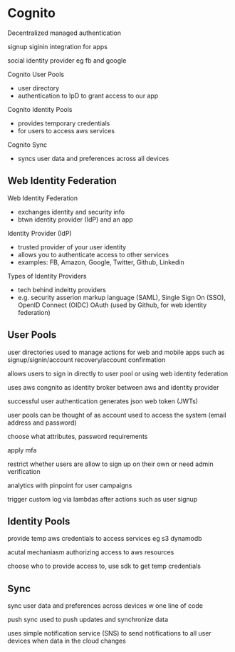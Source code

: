 # Cognito

Decentralized managed authentication

signup siginin integration for apps

social identity provider eg fb and google

Cognito User Pools
  - user directory
  - authentication to IpD to grant access to our app

Cognito Identity Pools
  - provides temporary credentials
  - for users to access aws services

Cognito Sync
  - syncs user data and preferences across all devices

## Web Identity Federation

Web Identity Federation
  - exchanges identity and security info
  - btwn identity provider (IdP) and an app

Identity Provider (IdP)
  - trusted provider of your user identity
  - allows you to authenticate access to other services
  - examples: FB, Amazon, Google, Twitter, Github, Linkedin

Types of Identity Providers
  - tech behind indeitty providers
  - e.g. security asserion markup language (SAML), Single Sign On (SSO), OpenID Connect (OIDC) OAuth  (used by Github, for web identity federation)
  
## User Pools

user directories used to manage actions for web and mobile apps such as signup/signin/account recovery/account confirmation

allows users to sign in directly to user pool or using web identity federation

uses aws congnito as identity broker between aws and identity provider

successful user authentication generates json web token (JWTs)

user pools can be thought of as account used to access the system (email address and password)

choose what attributes, password requirements

apply mfa

restrict whether users are allow to sign up on their own or need admin verification

analytics with pinpoint for user campaigns

trigger custom log via lambdas after actions such as user signup

## Identity Pools

provide temp aws credentials to access services eg s3 dynamodb

acutal mechaniasm authorizing access to aws resources

choose who to provide access to, use sdk to get temp credentials

## Sync

sync user data and preferences across devices w one line of code

push sync used to push updates and synchronize data

uses simple notification service (SNS) to send notifications to all user devices when data in the cloud changes
